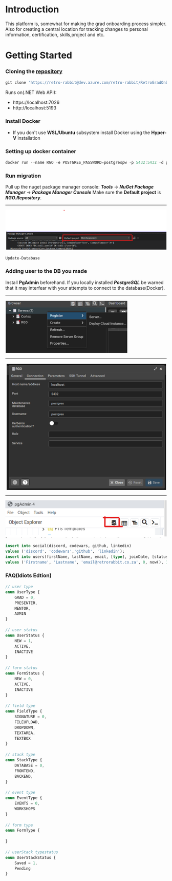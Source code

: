 # Introduction 
This platform is, somewhat for making the grad onboarding process simpler. Also for creating a central location for tracking changes to personal information, certification, skills,project and etc.

# Getting Started
### Cloning the [repository](https://retro-rabbit@dev.azure.com/retro-rabbit/RetroGradOnboard/_git/RGO-Server)
```powershell
git clone 'https://retro-rabbit@dev.azure.com/retro-rabbit/RetroGradOnboard/_git/RGO-Server'
```
Runs on(.NET Web API):
- https://localhost:7026
- http://localhost:5193
### Install Docker
- If you don't use **WSL/Ubuntu** subsystem install Docker using the **Hyper-V** installation
### Setting up docker container
```powershell
docker run --name RGO -e POSTGRES_PASSWORD=postgrespw -p 5432:5432 -d postgres
```
### Run migration
Pull up the nuget package manager console:
**_Tools_** -> **_NuGet Package Manager_** -> **_Package Manager Console_**
Make sure the **Default project** is **_RGO.Repository_**.
___
![Image of Package Manager Console](./Screenshot%202023-08-02%20173156.png)

```powershell
Update-Database
```
### Adding user to the DB you made
Install **PgAdmin** beforehand. If you locally installed **_PostgreSQL_** be warned that it may interfear with your attempts to connect to the database(Docker).
___
![Register service](./Screenshot%202023-08-02%20173735.png)
___
![Register service - connection](./Screenshot%202023-08-02%20173613.png)
___
![PgAdmin query tool](./Screenshot%202023-08-02%20173343.png)
```sql
insert into social(discord, codewars, github, linkedin)
values ('discord', 'codewars','github', 'linkedin');
insert into users(firstName, lastName, email, [type], joinDate, [status])
values ('Firstname', 'Lastname', 'email@retrorabbit.co.za', 0, now(), 1, 1);

```
### FAQ(Idiots Edtion)
```typescript
// user type
enum UserType {
    GRAD = 0,
    PRESENTER,
    MENTOR,
    ADMIN
}

// user status
enum UserStatus {
    NEW = 1,
    ACTIVE,
    INACTIVE
}

// form status
enum FormStatus {
    NEW = 0,
    ACTIVE,
    INACTIVE
}

// field type
enum FieldType {
    SIGNATURE = 0,
    FILEUPLOAD,
    DROPDOWN,
    TEXTAREA,
    TEXTBOX
}

// stack type
enum StackType {
    DATABASE = 0,
    FRONTEND,
    BACKEND,
}

// event type
enum EventType {
    EVENTS = 0,
    WORKSHOPS
}

// form type
enum FormType {
    
}

// userStack typestatus
enum UserStackStatus {
    Saved = 1,
    Pending
}
```
